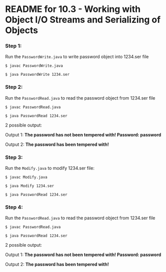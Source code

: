  # README for 10.3 - Working with Object I/O Streams and Serializing of Objects
 
### Step 1:
Run the `PasswordWrite.java` to write password
 object into  1234.ser file
  
 `$ javac PasswordWrite.java`
 
 `$ java PasswordWrite 1234.ser`

### Step 2:
Run the `PasswordRead.java` to read the password object 
from 1234.ser file

`$ javac PasswordRead.java    `

`$ java PasswordRead 1234.ser `

2 possible output:

Output 1:
**The password has not been tempered with!
Password: password**

Output 2:
**The password has been tempered with!**

### Step 3:
Run the `Modify.java` to modify 1234.ser file:

`$ javac Modify.java`

`$ java Modify 1234.ser`

`$ java PasswordRead 1234.ser`

### Step 4:
Run the `PasswordRead.java` to read the password object 
from 1234.ser file

`$ javac PasswordRead.java    `

`$ java PasswordRead 1234.ser `

2 possible output:

Output 1:
**The password has not been tempered with! Password: password**

Output 2:
**The password has been tempered with!**


